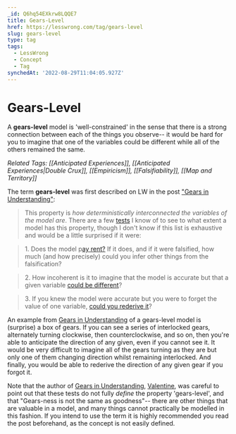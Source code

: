 ```yaml
---
_id: Q6hq54EXkrw8LQQE7
title: Gears-Level
href: https://lesswrong.com/tag/gears-level
slug: gears-level
type: tag
tags:
  - LessWrong
  - Concept
  - Tag
synchedAt: '2022-08-29T11:04:05.927Z'
---
```


# Gears-Level

A **gears-level** model is 'well-constrained' in the sense that there is a strong connection between each of the things you observe-- it would be hard for you to imagine that one of the variables could be different while all of the others remained the same.

*Related Tags: [[Anticipated Experiences]], [[Anticipated Experiences|Double Crux]], [[Empiricism]], [[Falsifiability]], [[Map and Territory]]*

The term **gears-level** was first described on LW in the post ["Gears in Understanding"](https://www.lesswrong.com/posts/B7P97C27rvHPz3s9B/gears-in-understanding):

> This property is *how deterministically interconnected the variables of the model are*. There are a few [tests](https://en.wikipedia.org/wiki/Goodhart%27s_law) I know of to see to what extent a model has this property, though I don't know if this list is exhaustive and would be a little surprised if it were:

> 1\. Does the model p[ay rent?](https://www.lesswrong.com/lw/i3/making_beliefs_pay_rent_in_anticipated_experiences/) If it does, and if it were falsified, how much (and how precisely) could you infer other things from the falsification?

> 2\. How incoherent is it to imagine that the model is accurate but that a given variable [could be different](https://www.lesswrong.com/lw/if/your_strength_as_a_rationalist/)?

> 3\. If you knew the model were accurate but you were to forget the value of one variable, [could you rederive it](https://www.lesswrong.com/lw/la/truly_part_of_you/)?

An example from [Gears in Understanding](https://www.lesswrong.com/posts/B7P97C27rvHPz3s9B/gears-in-understanding) of a gears-level model is (surprise) a box of gears. If you can see a series of interlocked gears, alternately turning clockwise, then counterclockwise, and so on, then you're able to anticipate the direction of any given, even if you cannot see it. It would be very difficult to imagine all of the gears turning as they are but only one of them changing direction whilst remaining interlocked. And finally, you would be able to rederive the direction of any given gear if you forgot it.

Note that the author of [Gears in Understanding](https://www.lesswrong.com/posts/B7P97C27rvHPz3s9B/gears-in-understanding), [Valentine](https://www.lesswrong.com/users/valentine), was careful to point out that these tests do not fully *define* the property 'gears-level', and that "Gears-ness is not the same as goodness"-- there are other things that are valuable in a model, and many things cannot practically be modelled in this fashion. If you intend to use the term it is highly recommended you read the post beforehand, as the concept is not easily defined.
